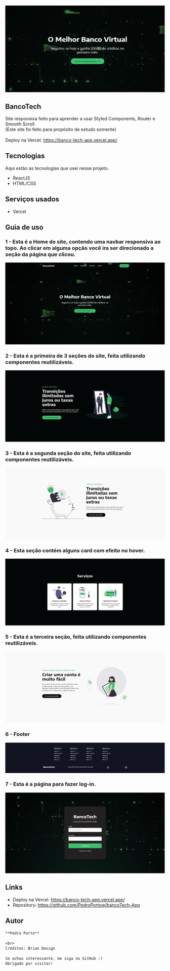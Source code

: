 
![Logo of the project](https://github.com/PedroPortow/bancoTech-App/blob/master/imagesReadme/Logo.png)


## BancoTech
Site responsiva feito para aprender a usar Styled Components, Router e Smooth Scroll<br>
(Este site foi feito para propósito de estudo somente)<br><br>
Deploy na Vercel: https://banco-tech-app.vercel.app/

## Tecnologias

Aqui estão as tecnologias que usei nesse projeto.

* ReactJS
* HTML/CSS

## Serviços usados

* Vercel

## Guia de uso

### 1 - Esta é a Home do site, contendo uma navbar responsiva ao topo. Ao clicar em alguma opção você ira ser direcionado a seção da página que clicou.

![Homepage image](https://github.com/PedroPortow/bancoTech-App/blob/master/imagesReadme/Home.png)

### 2 - Esta é a primeira de 3 seções do site, feita utilizando componentes reutilizáveis.

![2 Página](https://github.com/PedroPortow/bancoTech-App/blob/master/imagesReadme/Screenshot_1.png)

### 3 -  Esta é a segunda seção do site, feita utilizando componentes reutilizáveis.

![3 Página](https://github.com/PedroPortow/bancoTech-App/blob/master/imagesReadme/Screenshot_2.png)


### 4 - Esta seção contém alguns card com efeito no hover.

![4 Página](https://github.com/PedroPortow/bancoTech-App/blob/master/imagesReadme/Screenshot_3.png)

### 5 - Esta é a terceira seção, feita utilizando componentes reutilizáveis.

![5 Página](https://github.com/PedroPortow/bancoTech-App/blob/master/imagesReadme/Screenshot_4.png)


### 6 - Footer

![6 Página](https://github.com/PedroPortow/bancoTech-App/blob/master/imagesReadme/Screenshot_5.png)

### 7 - Esta é a página para fazer log-in.

![Sigin](https://github.com/PedroPortow/bancoTech-App/blob/master/imagesReadme/Screenshot_6.png)


## Links
  - Deploy na Vercel: https://banco-tech-app.vercel.app/
  - Repository: https://github.com/PedroPortow/bancoTech-App

  ## Autor

    **Pedro Porto** 

    <br>
    Créditos: Brian Design

    Se achou interessante, me siga no GitHub :)
    Obrigado por visitar!
